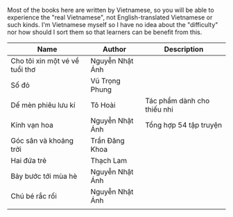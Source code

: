 Most of the books here are written by Vietnamese, so you will be able to experience the "real Vietnamese", not English-translated Vietnamese or such kinds.
I'm Vietnamese myself so I have no idea about the "difficulty" nor how should I sort them so that learners can be benefit from this.

| Name                           | Author          | Description                 |
| ------------------------------ | --------------- | --------------------------- |
| Cho tôi xin một vé về tuổi thơ | Nguyễn Nhật Ánh |                             |
| Số đỏ                          | Vũ Trọng Phung  |                             |
| Dế mèn phiêu lưu kí            | Tô Hoài         | Tác phẩm dành cho thiếu nhi |
| Kính vạn hoa                   | Nguyễn Nhật Ánh | Tổng hợp 54 tập truyện      |
| Góc sân và khoảng trời         | Trần Đăng Khoa  |                             |
| Hai đứa trẻ                    | Thạch Lam       |                             |
| Bảy bước tới mùa hè            | Nguyễn Nhật Ánh |                             |
| Chú bé rắc rối                 | Nguyễn Nhật Ánh |                             |
|                                |                 |                             |
